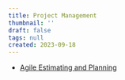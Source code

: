 ```yaml
---
title: Project Management
thumbnail: ''
draft: false
tags: null
created: 2023-09-18
---
```


* [Agile Estimating and Planning](Agile%20Estimating%20and%20Planning.md)
